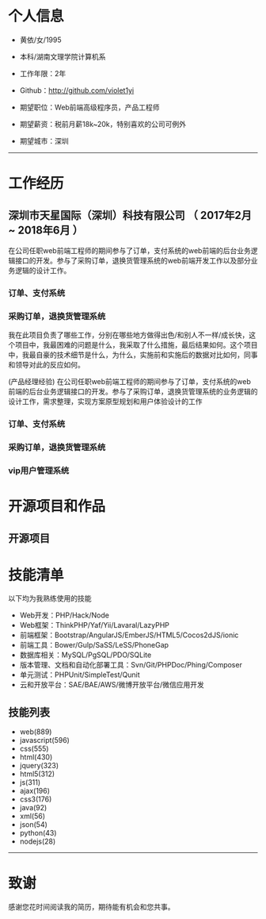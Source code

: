 
# 个人信息

 - 黄依/女/1995 
 - 本科/湖南文理学院计算机系 
 - 工作年限：2年
 - Github：http://github.com/violet1yi 

 - 期望职位：Web前端高级程序员，产品工程师
 - 期望薪资：税前月薪18k~20k，特别喜欢的公司可例外
 - 期望城市：深圳

---

# 工作经历


## 深圳市天星国际（深圳）科技有限公司 （ 2017年2月 ~ 2018年6月 ）
在公司任职web前端工程师的期间参与了订单，支付系统的web前端的后台业务逻辑接口的开发。参与了采购订单，退换货管理系统的web前端开发工作以及部分业务逻辑的设计工作。

### 订单、支付系统 



### 采购订单，退换货管理系统
我在此项目负责了哪些工作，分别在哪些地方做得出色/和别人不一样/成长快，这个项目中，我最困难的问题是什么，我采取了什么措施，最后结果如何。这个项目中，我最自豪的技术细节是什么，为什么，实施前和实施后的数据对比如何，同事和领导对此的反应如何。


(产品经理经验)
在公司任职web前端工程师的期间参与了订单，支付系统的web前端的后台业务逻辑接口的开发。参与了采购订单，退换货管理系统的业务逻辑的设计工作，需求整理，实现方案原型规划和用户体验设计的工作

### 订单、支付系统

### 采购订单，退换货管理系统

### vip用户管理系统




# 开源项目和作品

## 开源项目



# 技能清单

以下均为我熟练使用的技能

- Web开发：PHP/Hack/Node
- Web框架：ThinkPHP/Yaf/Yii/Lavaral/LazyPHP
- 前端框架：Bootstrap/AngularJS/EmberJS/HTML5/Cocos2dJS/ionic
- 前端工具：Bower/Gulp/SaSS/LeSS/PhoneGap
- 数据库相关：MySQL/PgSQL/PDO/SQLite
- 版本管理、文档和自动化部署工具：Svn/Git/PHPDoc/Phing/Composer
- 单元测试：PHPUnit/SimpleTest/Qunit
- 云和开放平台：SAE/BAE/AWS/微博开放平台/微信应用开发

## 技能列表
- web(889)
- javascript(596)
- css(555)
- html(430)
- jquery(323)
- html5(312)
- js(311)
- ajax(196)
- css3(176)
- java(92)
- xml(56)
- json(54)
- python(43)
- nodejs(28)
---

# 致谢
感谢您花时间阅读我的简历，期待能有机会和您共事。

